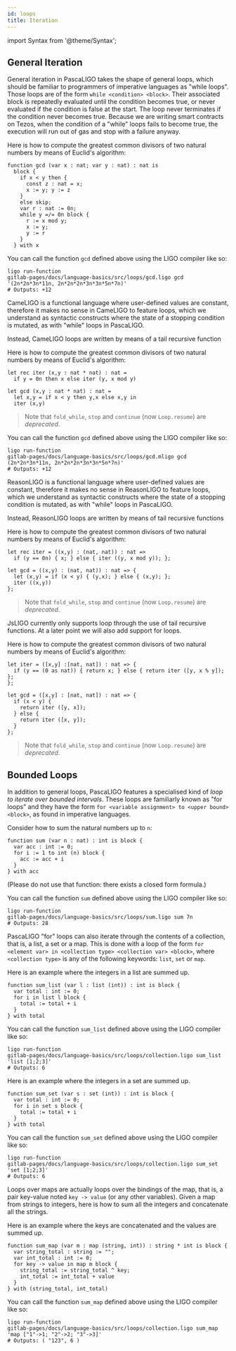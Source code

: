 ```yaml
---
id: loops
title: Iteration
---
```


import Syntax from '@theme/Syntax';

## General Iteration



<Syntax syntax="pascaligo">

General iteration in PascaLIGO takes the shape of general loops, which
should be familiar to programmers of imperative languages as "while
loops". Those loops are of the form `while <condition> <block>`. Their
associated block is repeatedly evaluated until the condition becomes
true, or never evaluated if the condition is false at the start. The
loop never terminates if the condition never becomes true. Because we
are writing smart contracts on Tezos, when the condition of a "while"
loops fails to become true, the execution will run out of gas and stop
with a failure anyway.

Here is how to compute the greatest common divisors of two natural
numbers by means of Euclid's algorithm:

```pascaligo group=a
function gcd (var x : nat; var y : nat) : nat is
  block {
    if x < y then {
      const z : nat = x;
      x := y; y := z
    }
    else skip;
    var r : nat := 0n;
    while y =/= 0n block {
      r := x mod y;
      x := y;
      y := r
    }
  } with x
```

You can call the function `gcd` defined above using the LIGO compiler
like so:
```shell
ligo run-function
gitlab-pages/docs/language-basics/src/loops/gcd.ligo gcd '(2n*2n*3n*11n, 2n*2n*2n*3n*3n*5n*7n)'
# Outputs: +12
```

</Syntax>
<Syntax syntax="cameligo">

CameLIGO is a functional language where user-defined values are
constant, therefore it makes no sense in CameLIGO to feature loops,
which we understand as syntactic constructs where the state of a
stopping condition is mutated, as with "while" loops in PascaLIGO.

Instead, CameLIGO loops are written by means of a tail recursive function

Here is how to compute the greatest common divisors of two natural
numbers by means of Euclid's algorithm:

```cameligo group=a
let rec iter (x,y : nat * nat) : nat =
  if y = 0n then x else iter (y, x mod y)

let gcd (x,y : nat * nat) : nat =
  let x,y = if x < y then y,x else x,y in
  iter (x,y)
```

> Note that `fold_while`, `stop` and `continue` (now `Loop.resume`) are
> *deprecated*.

You can call the function `gcd` defined above using the LIGO compiler
like so:
```shell
ligo run-function
gitlab-pages/docs/language-basics/src/loops/gcd.mligo gcd (2n*2n*3n*11n, 2n*2n*2n*3n*3n*5n*7n)'
# Outputs: +12
```

</Syntax>
<Syntax syntax="reasonligo">

ReasonLIGO is a functional language where user-defined values are
constant, therefore it makes no sense in ReasonLIGO to feature loops,
which we understand as syntactic constructs where the state of a
stopping condition is mutated, as with "while" loops in PascaLIGO.

Instead, ReasonLIGO loops are written by means of tail recursive functions

Here is how to compute the greatest common divisors of two natural
numbers by means of Euclid's algorithm:

```reasonligo group=a
let rec iter = ((x,y) : (nat, nat)) : nat =>
  if (y == 0n) { x; } else { iter ((y, x mod y)); };

let gcd = ((x,y) : (nat, nat)) : nat => {
  let (x,y) = if (x < y) { (y,x); } else { (x,y); };
  iter ((x,y))
};
```

> Note that `fold_while`, `stop` and `continue` (now `Loop.resume`) are
> *deprecated*.

</Syntax>
<Syntax syntax="jsligo">

JsLIGO currently only supports loop through the use of tail recursive 
functions. At a later point we will also add support for loops.

Here is how to compute the greatest common divisors of two natural
numbers by means of Euclid's algorithm:

```jsligo group=a
let iter = ([x,y] :[nat, nat]) : nat => {
  if (y == (0 as nat)) { return x; } else { return iter ([y, x % y]); };
};

let gcd = ([x,y] : [nat, nat]) : nat => {
  if (x < y) { 
    return iter ([y, x]);
  } else {
    return iter ([x, y]);
  }
};
```

> Note that `fold_while`, `stop` and `continue` (now `Loop.resume`) are
> *deprecated*.

</Syntax>

<Syntax syntax="pascaligo">

## Bounded Loops

In addition to general loops, PascaLIGO features a specialised kind of
*loop to iterate over bounded intervals*. These loops are familiarly
known as "for loops" and they have the form `for <variable assignment>
to <upper bound> <block>`, as found in imperative languages.

Consider how to sum the natural numbers up to `n`:

```pascaligo group=c
function sum (var n : nat) : int is block {
  var acc : int := 0;
  for i := 1 to int (n) block {
    acc := acc + i
  }
} with acc
```

(Please do not use that function: there exists a closed form formula.)

You can call the function `sum` defined above using the LIGO compiler
like so:
```shell
ligo run-function
gitlab-pages/docs/language-basics/src/loops/sum.ligo sum 7n
# Outputs: 28
```

PascaLIGO "for" loops can also iterate through the contents of a
collection, that is, a list, a set or a map. This is done with a loop
of the form `for <element var> in <collection type> <collection var> <block>`, 
where `<collection type>` is any of the following keywords:
`list`, `set` or `map`.

Here is an example where the integers in a list are summed up.

```pascaligo group=d
function sum_list (var l : list (int)) : int is block {
  var total : int := 0;
  for i in list l block {
    total := total + i
  }
} with total
```

You can call the function `sum_list` defined above using the LIGO compiler
like so:
```shell
ligo run-function
gitlab-pages/docs/language-basics/src/loops/collection.ligo sum_list
'list [1;2;3]'
# Outputs: 6
```

Here is an example where the integers in a set are summed up.

```pascaligo group=d
function sum_set (var s : set (int)) : int is block {
  var total : int := 0;
  for i in set s block {
    total := total + i
  }
} with total
```

You can call the function `sum_set` defined above using the LIGO compiler
like so:
```shell
ligo run-function
gitlab-pages/docs/language-basics/src/loops/collection.ligo sum_set
'set [1;2;3]'
# Outputs: 6
```

Loops over maps are actually loops over the bindings of the map, that
is, a pair key-value noted `key -> value` (or any other
variables). Given a map from strings to integers, here is how to sum
all the integers and concatenate all the strings.

Here is an example where the keys are concatenated and the values are
summed up.

```pascaligo group=d
function sum_map (var m : map (string, int)) : string * int is block {
  var string_total : string := "";
  var int_total : int := 0;
  for key -> value in map m block {
    string_total := string_total ^ key;
    int_total := int_total + value
  }
} with (string_total, int_total)
```

You can call the function `sum_map` defined above using the LIGO compiler
like so:
```shell
ligo run-function
gitlab-pages/docs/language-basics/src/loops/collection.ligo sum_map
'map ["1"->1; "2"->2; "3"->3]'
# Outputs: ( "123", 6 )
```

</Syntax>
